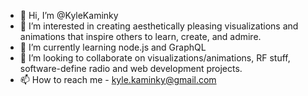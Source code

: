 - 👋 Hi, I’m @KyleKaminky
- 👀 I’m interested in creating aesthetically pleasing visualizations and animations that inspire others to learn, create, and admire.
- 🌱 I’m currently learning node.js and GraphQL
- 💞️ I’m looking to collaborate on visualizations/animations, RF stuff, software-define radio and web development projects.
- 📫 How to reach me - kyle.kaminky@gmail.com

<!---
KyleKaminky/KyleKaminky is a ✨ special ✨ repository because its `README.md` (this file) appears on your GitHub profile.
You can click the Preview link to take a look at your changes.
--->
